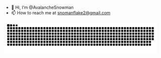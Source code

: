 - 👋 Hi, I’m @AvalancheSnowman
- 📫 How to reach me at snomanflake2@gmail.com

<div align="center">
  <a href="https://1999azzar.github.io/1999AZZAR/">
  <img  src="https://github.com/1999AZZAR/1999AZZAR/blob/main/resources/img/grid-snake.svg"
       alt="snake" /></a>
</div>
<!---
AvalancheSnowman/AvalancheSnowman is a ✨ special ✨ repository because its `README.md` (this file) appears on your GitHub profile.
You can click the Preview link to take a look at your changes.
--->
